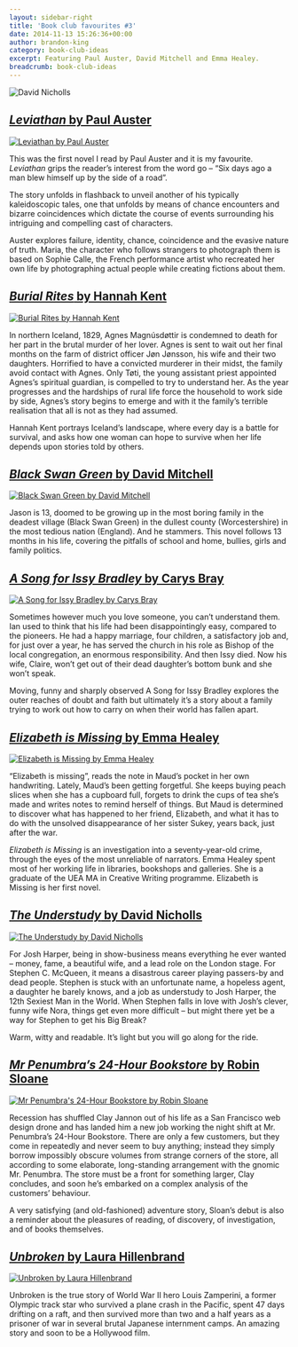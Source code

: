 ```yaml
---
layout: sidebar-right
title: 'Book club favourites #3'
date: 2014-11-13 15:26:36+00:00
author: brandon-king
category: book-club-ideas
excerpt: Featuring Paul Auster, David Mitchell and Emma Healey.
breadcrumb: book-club-ideas
---
```

![David Nicholls](/images/featured/featured-david-nicholls.jpg)

## [<cite>Leviathan</cite> by Paul Auster](http://suffolk.spydus.co.uk/cgi-bin/spydus.exe/ENQ/OPAC/BIBENQ/15507419?QRY=CTIBIB%3C%20IRN(153355)&QRYTEXT=Leviathan)

[![Leviathan by Paul Auster](/images/article/leviathan.jpg)](http://suffolk.spydus.co.uk/cgi-bin/spydus.exe/ENQ/OPAC/BIBENQ/15507419?QRY=CTIBIB%3C%20IRN(153355)&QRYTEXT=Leviathan)

This was the first novel I read by Paul Auster and it is my favourite. <cite>Leviathan</cite> grips the reader&#8217;s interest from the word go &#8211; &#8220;Six days ago a man blew himself up by the side of a road&#8221;.

The story unfolds in flashback to unveil another of his typically kaleidoscopic tales, one that unfolds by means of chance encounters and bizarre coincidences which dictate the course of events surrounding his intriguing and compelling cast of characters.

Auster explores failure, identity, chance, coincidence and the evasive nature of truth. Maria, the character who follows strangers to photograph them is based on Sophie Calle, the French performance artist who recreated her own life by photographing actual people while creating fictions about them.

## [<cite>Burial Rites</cite> by Hannah Kent](http://suffolk.spydus.co.uk/cgi-bin/spydus.exe/ENQ/OPAC/BIBENQ/15512726?QRY=CTIBIB%3C%20IRN(23033570)&QRYTEXT=Burial%20rites)

[![Burial Rites by Hannah Kent](/images/article/burial-rites.jpg)](http://suffolk.spydus.co.uk/cgi-bin/spydus.exe/ENQ/OPAC/BIBENQ/15512726?QRY=CTIBIB%3C%20IRN(23033570)&QRYTEXT=Burial%20rites)

In northern Iceland, 1829, Agnes Magnúsdøttir is condemned to death for her part in the brutal murder of her lover. Agnes is sent to wait out her final months on the farm of district officer Jøn Jønsson, his wife and their two daughters. Horrified to have a convicted murderer in their midst, the family avoid contact with Agnes. Only Tøti, the young assistant priest appointed Agnes&#8217;s spiritual guardian, is compelled to try to understand her. As the year progresses and the hardships of rural life force the household to work side by side, Agnes&#8217;s story begins to emerge and with it the family&#8217;s terrible realisation that all is not as they had assumed.

Hannah Kent portrays Iceland’s landscape, where every day is a battle for survival, and asks how one woman can hope to survive when her life depends upon stories told by others.

## [<cite>Black Swan Green</cite> by David Mitchell](http://suffolk.spydus.co.uk/cgi-bin/spydus.exe/ENQ/OPAC/BIBENQ/15516316?QRY=CTIBIB%3C%20IRN(743584)&QRYTEXT=Black%20Swan%20Green)

[![Black Swan Green by David Mitchell](/images/article/black-swan-green.jpg)](http://suffolk.spydus.co.uk/cgi-bin/spydus.exe/ENQ/OPAC/BIBENQ/15516316?QRY=CTIBIB%3C%20IRN(743584)&QRYTEXT=Black%20Swan%20Green)

Jason is 13, doomed to be growing up in the most boring family in the deadest village (Black Swan Green) in the dullest county (Worcestershire) in the most tedious nation (England). And he stammers. This novel follows 13 months in his life, covering the pitfalls of school and home, bullies, girls and family politics.

## [<cite>A Song for Issy Bradley</cite> by Carys Bray](http://suffolk.spydus.co.uk/cgi-bin/spydus.exe/ENQ/OPAC/BIBENQ/15518401?QRY=CTIBIB%3C%20IRN(37214042)&QRYTEXT=A%20song%20for%20Issy%20Bradley)

[![A Song for Issy Bradley by Carys Bray](/images/article/a-song-for-issy-bradley.jpg)](http://suffolk.spydus.co.uk/cgi-bin/spydus.exe/ENQ/OPAC/BIBENQ/15518401?QRY=CTIBIB%3C%20IRN(37214042)&QRYTEXT=A%20song%20for%20Issy%20Bradley)

Sometimes however much you love someone, you can&#8217;t understand them. Ian used to think that his life had been disappointingly easy, compared to the pioneers. He had a happy marriage, four children, a satisfactory job and, for just over a year, he has served the church in his role as Bishop of the local congregation, an enormous responsibility. And then Issy died. Now his wife, Claire, won&#8217;t get out of their dead daughter&#8217;s bottom bunk and she won&#8217;t speak.

Moving, funny and sharply observed A Song for Issy Bradley explores the outer reaches of doubt and faith but ultimately it’s a story about a family trying to work out how to carry on when their world has fallen apart.

## [<cite>Elizabeth is Missing</cite> by Emma Healey](http://suffolk.spydus.co.uk/cgi-bin/spydus.exe/ENQ/OPAC/BIBENQ/15532695?QRY=CTIBIB%3C%20IRN(36545180)&QRYTEXT=Elizabeth%20is%20missing)

[![Elizabeth is Missing by Emma Healey](/images/article/elizabeth-is-missing.jpg)](http://suffolk.spydus.co.uk/cgi-bin/spydus.exe/ENQ/OPAC/BIBENQ/15532695?QRY=CTIBIB%3C%20IRN(36545180)&QRYTEXT=Elizabeth%20is%20missing)

&#8220;Elizabeth is missing&#8221;, reads the note in Maud&#8217;s pocket in her own handwriting. Lately, Maud&#8217;s been getting forgetful. She keeps buying peach slices when she has a cupboard full, forgets to drink the cups of tea she&#8217;s made and writes notes to remind herself of things. But Maud is determined to discover what has happened to her friend, Elizabeth, and what it has to do with the unsolved disappearance of her sister Sukey, years back, just after the war.

<cite>Elizabeth is Missing</cite> is an investigation into a seventy-year-old crime, through the eyes of the most unreliable of narrators. Emma Healey spent most of her working life in libraries, bookshops and galleries. She is a graduate of the UEA MA in Creative Writing programme. Elizabeth is Missing is her first novel.

## [<cite>The Understudy</cite> by David Nicholls](http://suffolk.spydus.co.uk/cgi-bin/spydus.exe/ENQ/OPAC/BIBENQ/15530665?QRY=CTIBIB%3C%20IRN(698672)&QRYTEXT=The%20understudy)

[![The Understudy by David Nicholls](/images/article/the-understudy.jpg)](http://suffolk.spydus.co.uk/cgi-bin/spydus.exe/ENQ/OPAC/BIBENQ/15530665?QRY=CTIBIB%3C%20IRN(698672)&QRYTEXT=The%20understudy)

For Josh Harper, being in show-business means everything he ever wanted &#8211; money, fame, a beautiful wife, and a lead role on the London stage. For Stephen C. McQueen, it means a disastrous career playing passers-by and dead people. Stephen is stuck with an unfortunate name, a hopeless agent, a daughter he barely knows, and a job as understudy to Josh Harper, the 12th Sexiest Man in the World. When Stephen falls in love with Josh&#8217;s clever, funny wife Nora, things get even more difficult &#8211; but might there yet be a way for Stephen to get his Big Break?

Warm, witty and readable. It’s light but you will go along for the ride.

## [<cite>Mr Penumbra&#8217;s 24-Hour Bookstore</cite> by Robin Sloane](http://suffolk.spydus.co.uk/cgi-bin/spydus.exe/ENQ/OPAC/BIBENQ/15533713?QRY=CTIBIB%3C%20IRN(27170961)&QRYTEXT=Mr.%20Penumbra%27s%2024-Hour%20Bookstore)

[![Mr Penumbra's 24-Hour Bookstore by Robin Sloane](/images/article/mr-penumbras-24-hour-bookstore.jpg)](http://suffolk.spydus.co.uk/cgi-bin/spydus.exe/ENQ/OPAC/BIBENQ/15533713?QRY=CTIBIB%3C%20IRN(27170961)&QRYTEXT=Mr.%20Penumbra%27s%2024-Hour%20Bookstore)

Recession has shuffled Clay Jannon out of his life as a San Francisco web design drone and has landed him a new job working the night shift at Mr. Penumbra&#8217;s 24-Hour Bookstore. There are only a few customers, but they come in repeatedly and never seem to buy anything; instead they simply borrow impossibly obscure volumes from strange corners of the store, all according to some elaborate, long-standing arrangement with the gnomic Mr. Penumbra. The store must be a front for something larger, Clay concludes, and soon he&#8217;s embarked on a complex analysis of the customers&#8217; behaviour.

A very satisfying (and old-fashioned) adventure story, Sloan&#8217;s debut is also a reminder about the pleasures of reading, of discovery, of investigation, and of books themselves.

## [<cite>Unbroken</cite> by Laura Hillenbrand](http://suffolk.spydus.co.uk/cgi-bin/spydus.exe/ENQ/OPAC/BIBENQ/15536471?QRY=CTIBIB%3C%20IRN(272189)&QRYTEXT=Unbroken%20%3A%20an%20extraordinary%20true%20story%20of%20courage%20and%20survival)

[![Unbroken by Laura Hillenbrand](/images/article/unbroken.jpg)](http://suffolk.spydus.co.uk/cgi-bin/spydus.exe/ENQ/OPAC/BIBENQ/15536471?QRY=CTIBIB%3C%20IRN(272189)&QRYTEXT=Unbroken%20%3A%20an%20extraordinary%20true%20story%20of%20courage%20and%20survival)

Unbroken is the true story of World War II hero Louis Zamperini, a former Olympic track star who survived a plane crash in the Pacific, spent 47 days drifting on a raft, and then survived more than two and a half years as a prisoner of war in several brutal Japanese internment camps. An amazing story and soon to be a Hollywood film.

